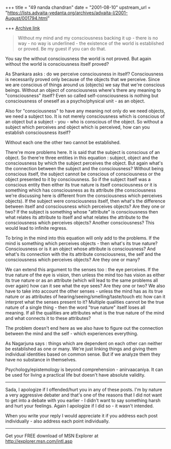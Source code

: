 +++
title = "49 nanda chandran"
date = "2001-08-10"
upstream_url = "https://lists.advaita-vedanta.org/archives/advaita-l/2001-August/001794.html"

+++
[Archive link](https://lists.advaita-vedanta.org/archives/advaita-l/2001-August/001794.html)

>Without my mind and my consciousness backing it up - there is no way - no
>way is underlined - the existence of the world is established or proved.
>Be my guest if you can do that.

You say the without consciousness the world is not proved. But
again without the world is consciousness itself proved?

As Shankara asks : do we perceive consciousness in itself? Consciousness
is necessarily proved only because of the objects that we perceive.
Since we are conscious of things around us (objects) we say that we're
conscious beings. Without an object of consciousness where's there any
meaning to "consciousness" itself? Even so called self-consciousness is
nothing but consciousness of oneself as a psycho/physical unit - as an
object.

Also for "consciousness" to have any meaning not only do we need objects, we
need a subject too. It is not merely consciousness which is conscious of an
object but a subject - you - who is conscious of the object. So without a
subject which perceives and object which is perceived, how can you establish
consciousness itself?

Without each one the other two cannot be established.

There're more problems here. It is said that the subject is conscious
of an object. So there're three entities in this equation : subject,
object and the consciousness by which the subject perceives the object. But
again what's the connection between the subject and the consciousness?
Without being conscious itself, the subject cannot be conscious of
consciousness or the object presented to it by consciousness. So if the
subject itself was a conscious entity then either its true nature is itself
consciousness or it is something which has consciousness as its attribute
(the consciousness we're discussing here is different from the consciousness
which perceives objects). If the subject were consciousness itself, then
what's the difference between itself and consciousness which perceives
objects? Are they one or two? If the subject is something whose "attribute"
is consciousness then what relates its attribute to itself and what relates
the attribute to the consciousness which perceives objects? Another
consciousness? This would lead to infinite regress.

To bring in the mind into this equation will only add to the problems. If
the mind is something which perceives objects - then what's its true nature?
Consciousness or is it an object whose attribute is consciousness? And
what's its connection with the its attribute consciousness, the self and the
consciousness which perceives objects? Are they one or many?

We can extend this argument to the senses too : the eye perceives.
If the true nature of the eye is vision, then unless the mind too has
vision as either its true nature or as an attribute (which will lead to the
same problems all over again) how can it see what the eye sees? Are they one
or two? We also have to take into account the other senses - unless the mind
has as its true nature or as attributes of
hearing/seeing/smelling/taste/touch etc how can it interpret what the
senses present to it? Multiple qualities cannot be the true nature of a
single thing - then the word "true nature" itself loses all meaning. If all
the qualities are attributes what is the true nature of the mind and what
connects it to these attributes?

The problem doesn't end here as we also have to figure out the connection
between the mind and the self - which experiences everything.

As Nagarjuna says : things which are dependent on each other can neither be
established as one or many. We're just linking things and giving them
individual identities based on common sense. But if we analyze them they
have no substance in themselves.

Psychology/epistemology is beyond comprehension - anirvaacaniya. It can be
used for living a practical life but doesn't have absolute validity.

------------------------------

Sada, I apologize if I offended/hurt you in any of these posts. I'm by
nature a very aggressive debater and that's one of the reasons that I did
not want to get into a debate with you earlier - I didn't want to say
something harsh and hurt your feelings. Again I apologize if I did so - it
wasn't intended.

When you write your reply I would appreciate it if you address each
post individually - also address each point individually.

_________________________________________________________________
Get your FREE download of MSN Explorer at http://explorer.msn.com/intl.asp

